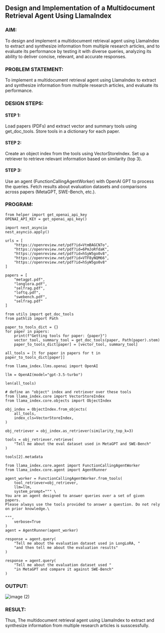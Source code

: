 ## Design and Implementation of a Multidocument Retrieval Agent Using LlamaIndex

### AIM:
To design and implement a multidocument retrieval agent using LlamaIndex to extract and synthesize information from multiple research articles, and to evaluate its performance by testing it with diverse queries, analyzing its ability to deliver concise, relevant, and accurate responses.

### PROBLEM STATEMENT:
To implement a multidocument retrieval agent using LlamaIndex to extract and synthesize information from multiple research articles, and evaluate its performance.

### DESIGN STEPS:

#### STEP 1:
Load papers (PDFs) and extract vector and summary tools using get_doc_tools. Store tools in a dictionary for each paper.

#### STEP 2:
Create an object index from the tools using VectorStoreIndex. Set up a retriever to retrieve relevant information based on similarity (top 3).

#### STEP 3:
Use an agent (FunctionCallingAgentWorker) with OpenAI GPT to process the queries. Fetch results about evaluation datasets and comparisons across papers (MetaGPT, SWE-Bench, etc.).

### PROGRAM:
```
from helper import get_openai_api_key
OPENAI_API_KEY = get_openai_api_key()

import nest_asyncio
nest_asyncio.apply()

urls = [
    "https://openreview.net/pdf?id=VtmBAGCN7o",
    "https://openreview.net/pdf?id=6PmJoRfdaK",
    "https://openreview.net/pdf?id=hSyW5go0v8",
    "https://openreview.net/pdf?id=VTF8yNQM66",
    "https://openreview.net/pdf?id=hSyW5go0v8"
]

papers = [
    "metagpt.pdf",
    "longlora.pdf",
    "selfrag.pdf",
    "loftq.pdf",
    "swebench.pdf",
    "selfrag.pdf"
]

from utils import get_doc_tools
from pathlib import Path

paper_to_tools_dict = {}
for paper in papers:
    print(f"Getting tools for paper: {paper}")
    vector_tool, summary_tool = get_doc_tools(paper, Path(paper).stem)
    paper_to_tools_dict[paper] = [vector_tool, summary_tool]

all_tools = [t for paper in papers for t in paper_to_tools_dict[paper]]

from llama_index.llms.openai import OpenAI

llm = OpenAI(model="gpt-3.5-turbo")

len(all_tools)

# define an "object" index and retriever over these tools
from llama_index.core import VectorStoreIndex
from llama_index.core.objects import ObjectIndex

obj_index = ObjectIndex.from_objects(
    all_tools,
    index_cls=VectorStoreIndex,
)

obj_retriever = obj_index.as_retriever(similarity_top_k=3)

tools = obj_retriever.retrieve(
    "Tell me about the eval dataset used in MetaGPT and SWE-Bench"
)

tools[2].metadata

from llama_index.core.agent import FunctionCallingAgentWorker
from llama_index.core.agent import AgentRunner

agent_worker = FunctionCallingAgentWorker.from_tools(
    tool_retriever=obj_retriever,
    llm=llm, 
    system_prompt=""" \
You are an agent designed to answer queries over a set of given papers.
Please always use the tools provided to answer a question. Do not rely on prior knowledge.\

""",
    verbose=True
)
agent = AgentRunner(agent_worker)

response = agent.query(
    "Tell me about the evaluation dataset used in LongLoRA, "
    "and then tell me about the evaluation results"
)

response = agent.query(
    "Tell me about the evaluation dataset used "
    "in MetaGPT and compare it against SWE-Bench"
)
```

### OUTPUT:
![image (2)](https://github.com/user-attachments/assets/7cf5b747-a0f8-4541-a6c7-0be227d070c9)

### RESULT:
Thus, The multidocument retrieval agent using LlamaIndex to extract and synthesize information from multiple research articles is susscessfully.
